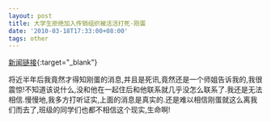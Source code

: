 ```yaml
---
layout: post
title: 大学生拒绝加入传销组织被活活打死-刚蛋
date: '2010-03-18T17:33:00+08:00'
tags: other
---
```


[新闻链接](http://blog.ifeng.com/article/3787662.html?flag=1){:target="_blank"} 

将近半年后我竟然才得知刚蛋的消息,并且是死讯,竟然还是一个师姐告诉我的,我很震惊!不知道该说什么,没和他在一起住后和他联系就几乎没怎么联系了.我还是无法相信.慢慢地,我多方打听证实,上面的消息是真实的.还是难以相信刚蛋就这么离我们而去了,班级的同学们也都不相信这个现实,生命啊!
